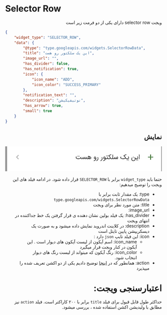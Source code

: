 # Selector Row
<div dir="rtl">
ویجت selector row دارای یکی از دو فرمت زیر است
</div>

```json
{
    "widget_type": "SELECTOR_ROW",
    "data": {
        "@type": "type.googleapis.com/widgets.SelectorRowData",
        "title": "این یک سلکتور رو هست",
        "image_url": "",
        "has_divider": false,
        "has_notification": true,
        "icon": {
            "icon_name": "ADD",
            "icon_color": "SUCCESS_PRIMARY"
        },
        "notification_text": "",
        "description": "نوتیفیکیشن",
        "has_arrow": true,
        "small": true
    }
}
```
<div dir="rtl">

##  نمایش
![ScreenShot](doc-images/selector_row.png)

حتما باید `widget_type` برابر با `SELECTOR_ROW` قرار داده شود.
در ادامه فیلد های این ویجت را توضیح میدهیم:
- type: یک مقدار ثابت برابر با `type.googleapis.com/widgets.SelectorRowData`
- title: متن مورد نطر برای ویجت
- image_url: 
- has_divider: یک فیلد بولین نشان دهنده ی قرار گرفتن یک خط جداکننده در انتهای ویجت
- description: در کلاینت اندروید نمایش داده میشود و به صورت یک دیسکریپشن پایین تایتل است
- icon: این فیلد تایپ `json` دارد :
  - icon_name: اسم آیکون از لیست آیکون های دیوار است . این آیکون در کنار ویجت قرار میگیرد
  - icon_color: رنگ آیکون که میتواند از لیست رنگ های دیوار اننخاب شود.
- action: همانطور که در [اینجا](actions/index.md) توضیح دادیم یکی از دو اکشن تعریف شده را میپذیرد


# اعتبارسنجی ویجت:
حداکثر طول قابل قبول برای فیلد `title` برابر با ۲۰۰ کاراکتر است.
فیلد `action` نیز مطابق با ولیدیشن اکشن استفاده شده ، بررسی میشود.
</div>
